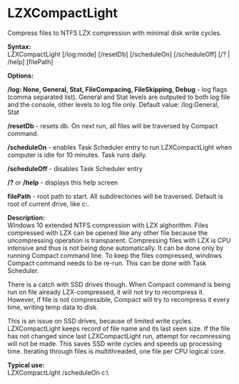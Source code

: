 # LZXCompactLight

Compress files to NTFS LZX compression with minimal disk write cycles.

<b>Syntax: </b><br/>
LZXCompactLight [/log:mode] [/resetDb] [/scheduleOn] [/scheduleOff] [/? | /help] [filePath]

<b>Options:</b><br/>

<b>/log: None, General, Stat, FileCompacing, FileSkipping, Debug</b> - log flags (comma separated list).
General and Stat levels are outputed to both log file and the console, other levels to log file only.
Default value: /log:General, Stat

<b>/resetDb</b> - resets db. On next run, all files will be traversed by Compact command.

<b>/scheduleOn</b> - enables Task Scheduler entry to run LZXCompactLight when computer is idle for 10 minutes. Task runs daily.

<b>/scheduleOff</b> - disables Task Scheduler entry

<b>/?</b> or <b>/help</b> - displays this help screen

<b>filePath</b> - root path to start. All subdirectories will be traversed. Default is root of current drive, like c:\.

<b>Description:</b><br/>
Windows 10 extended NTFS compression with LZX alghorithm.
Files compressed with LZX can be opened like any other file because the uncompressing operation is transparent.
Compressing files with LZX is CPU intensive and thus is not being done automatically. It can be done only by running Compact command line.
To keep the files compressed, windows Compact command needs to be re-run. This can be done with Task Scheduler.

There is a catch with SSD drives though.
When Compact command is being run on file already LZX-compressed, it will not try to recompress it.
However, if file is not compressible, Compact will try to recompress it every time, writing temp data to disk.

This is an issue on SSD drives, because of limited write cycles.
LZXCompactLight keeps record of file name and its last seen size. If the file has not changed since last LZXCompactLight run, attempt for recomressing will not be made.
This saves SSD write cycles and speeds up processing time.
Iterating through files is multithreaded, one file per CPU logical core.

<b>Typical use:<br/></b>
LZXCompactLight /scheduleOn c:\
